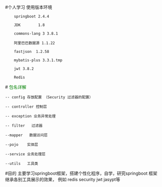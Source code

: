 #个人学习
使用版本环境

        springboot 2.4.4
        
        JDK        1.8
        
        commons-lang 3 3.8.1
        
        阿里巴巴数据源 1.1.22
        
        fastjson  1.2.58
        
        mybatis-plus 3.3.1.tmp
        
        jwt 3.8.2
        
        Redis
#<font color="green"> 包名详解 </font>

    -- config 存放配置 （Security 过滤器的配置）
    
    -- controller 控制层
    
    -- exception 业务异常处理
    
    -- filter   过滤器
    
    --mapper   数据访问层
    
    --pojo    实体层
    
    --service 业务处理层
    
    --utils   工具类

#目的
        主要学习springboot框架，搭建个性化程序，自学，研究springboot 框架继承各别工具展示的效果，
        例如 redis security jwt jasypt等
#
